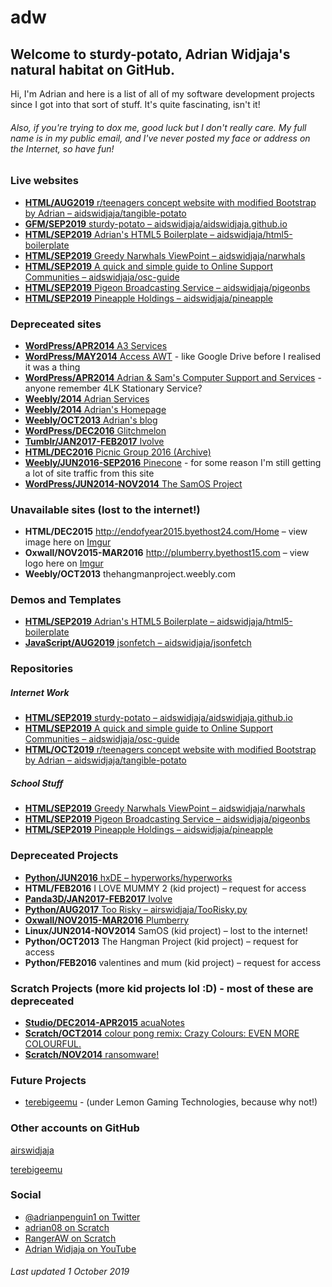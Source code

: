 # adw
## Welcome to sturdy-potato, Adrian Widjaja's natural habitat on GitHub.

Hi, I'm Adrian and here is a list of all of my software development projects since I got into that sort of stuff. It's quite fascinating, isn't it!

###### Also, if you're trying to dox me, good luck but I don't really care. My full name is in my public email, and I've never posted my face or address on the Internet, so have fun!

### Live websites

* [**HTML/AUG2019** r/teenagers concept website with modified Bootstrap by Adrian – aidswidjaja/tangible-potato](https://aidswidjaja.github.io/tangible-potato)
* [**GFM/SEP2019** sturdy-potato – aidswidjaja/aidswidjaja.github.io](https://aidswidjaja.github.io)
* [**HTML/SEP2019** Adrian's HTML5 Boilerplate – aidswidjaja/html5-boilerplate](https://adw-boilerplate.netlify.com)
* [**HTML/SEP2019** Greedy Narwhals ViewPoint – aidswidjaja/narwhals](https://aidswidjaja.github.io/narwhals)
* [**HTML/SEP2019** A quick and simple guide to Online Support Communities – aidswidjaja/osc-guide](https://aidswidjaja.github.io/osc-guide)
* [**HTML/SEP2019** Pigeon Broadcasting Service – aidswidjaja/pigeonbs](https://aidswidjaja.github.io/pigeonbs)
* [**HTML/SEP2019** Pineapple Holdings – aidswidjaja/pineapple](https://aidswidjaja.github.io/pineapple)

### Depreceated sites

* [**WordPress/APR2014** A3 Services](https://adrianservices.wordpress.com/)
* [**WordPress/MAY2014** Access AWT](https://accessawt.wordpress.com/) - like Google Drive before I realised it was a thing
* [**WordPress/APR2014** Adrian & Sam's Computer Support and Services](http://ascsas.wordpress.com) - anyone remember 4LK Stationary Service?
* [**Weebly/2014** Adrian Services](http://adrianservices.weebly.com/)
* [**Weebly/2014** Adrian's Homepage](http://adrianwidjaja.weebly.com/)
* [**Weebly/OCT2013** Adrian's blog](http://blogspotadrian.weebly.com/)
* [**WordPress/DEC2016** Glitchmelon](http://glitchmelon.wordpress.com/)
* [**Tumblr/JAN2017-FEB2017** Ivolve](https://ivolvedev.tumblr.com/)
* [**HTML/DEC2016** Picnic Group 2016 (Archive)](https://web.archive.org/web/20161110202519/http://picnic-group.000webhostapp.com/)
* [**Weebly/JUN2016-SEP2016** Pinecone](http://pineconereads.weebly.com/) - for some reason I'm still getting a lot of site traffic from this site
* [**WordPress/JUN2014-NOV2014** The SamOS Project](https://samosdevelopment.wordpress.com/)

### Unavailable sites (lost to the internet!)

* **HTML/DEC2015** http://endofyear2015.byethost24.com/Home – view image here on [Imgur](https://imgur.com/a/YdBpY8g)
* **Oxwall/NOV2015-MAR2016** http://plumberry.byethost15.com – view logo here on [Imgur](https://imgur.com/a/YdBpY8g)
* **Weebly/OCT2013** thehangmanproject.weebly.com

### Demos and Templates

* [**HTML/SEP2019** Adrian's HTML5 Boilerplate – aidswidjaja/html5-boilerplate](https://github.com/aidswidjaja/html5-boilerplate)
* [**JavaScript/AUG2019** jsonfetch – aidswidjaja/jsonfetch](https://github.com/aidswidjaja/jsonfetch)

### Repositories

##### Internet Work

* [**HTML/SEP2019** sturdy-potato – aidswidjaja/aidswidjaja.github.io](https://github.com/aidswidjaja/aidswidjaja.github.io)
* [**HTML/SEP2019** A quick and simple guide to Online Support Communities – aidswidjaja/osc-guide](https://github.com/aidswidjaja/osc-guide)
* [**HTML/OCT2019** r/teenagers concept website with modified Bootstrap by Adrian – aidswidjaja/tangible-potato](https://github.com/aidswidjaja/tangible-potato)

##### School Stuff

* [**HTML/SEP2019** Greedy Narwhals ViewPoint – aidswidjaja/narwhals](https://github.com/aidswidjaja/narwhals)
* [**HTML/SEP2019** Pigeon Broadcasting Service – aidswidjaja/pigeonbs](https://github.com/aidswidjaja/pigeonbs)
* [**HTML/SEP2019** Pineapple Holdings – aidswidjaja/pineapple](https://github.com/aidswidjaja/pineapple)

### Depreceated Projects

* [**Python/JUN2016** hxDE – hyperworks/hyperworks](https://bitbucket.org/hyperworks/hyperworks)
* **HTML/FEB2016** I LOVE MUMMY 2 (kid project) – request for access
* [**Panda3D/JAN2017-FEB2017** Ivolve](https://ivolvedev.tumblr.com/)
* [**Python/AUG2017** Too Risky – airswidjaja/TooRisky.py](https://github.com/airswidjaja/TooRisky.py)
* [**Oxwall/NOV2015-MAR2016** Plumberry](https://imgur.com/a/YdBpY8g)
* **Linux/JUN2014-NOV2014** SamOS (kid project) – lost to the internet!
* **Python/OCT2013** The Hangman Project (kid project) – request for access
* **Python/FEB2016** valentines and mum (kid project) – request for access

### Scratch Projects (more kid projects lol :D) - most of these are depreceated

* [**Studio/DEC2014-APR2015** acuaNotes](https://scratch.mit.edu/studios/798616/)
* [**Scratch/OCT2014** colour pong remix: Crazy Colours: EVEN MORE COLOURFUL.](https://scratch.mit.edu/projects/31360706/)
* [**Scratch/NOV2014** ransomware!](https://scratch.mit.edu/projects/29516478/)

### Future Projects

* [terebigeemu](https://github.com/terebigeemu/) - (under Lemon Gaming Technologies, because why not!)

### Other accounts on GitHub

[airswidjaja](https://github.com/airswidjaja)

[terebigeemu](https://github.com/terebigeemu)

### Social

* [@adrianpenguin1 on Twitter](https://twitter.com/adrianpenguin1)
* [adrian08 on Scratch](https://scratch.mit.edu/users/adrian08/)
* [RangerAW on Scratch](https://scratch.mit.edu/users/RangerAW/)
* [Adrian Widjaja on YouTube](https://youtube.com/c/AdrianWidjaja)

###### Last updated 1 October 2019
